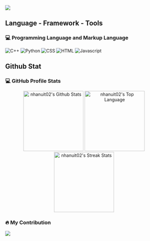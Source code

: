 
<img src="https://readme-typing-svg.herokuapp.com/?font=Segeo-UI&size=35&center=true&vCenter=true&width=500&height=70&duration=3000&lines=Chu+Thành+Nhân;belongs+to+LTCT" />



<h2>
Language - Framework - Tools
</h2>
<h3>💻 Programming Language and Markup Language</h3>
<p>
<img alt="C++" src="https://img.shields.io/badge/C%2B%2B-00599C?style=for-the-badge&logo=c%2B%2B&logoColor=white"></a>
<img alt="Python" src="https://img.shields.io/badge/Python-14354C?style=for-the-badge&logo=python&logoColor=white"></a>
<img alt="CSS" src="https://img.shields.io/badge/CSS-239120?&style=for-the-badge&logo=css3&logoColor=white"></a>
<img alt="HTML" src="https://img.shields.io/badge/HTML5-E34F26?style=for-the-badge&logo=html5&logoColor=white"></a>
<img alt="Javascript" src="https://img.shields.io/badge/JavaScript-323330?style=for-the-badge&logo=javascript&logoColor=F7DF1E"></a>
</p>



<h2>
Github Stat
</h2>

<h3>💻 GitHub Profile Stats</h3>
<p align="center">
    <img alt="nhanuit02's Github Stats" src="https://github-readme-stats.vercel.app/api?username=nhanuit02&show_icons=true&theme=nord&rank_icon=default&show=discussions_answered&line_height=24&border_radius=10&hide_border=true" height="192px"/>
    <img alt="nhanuit02's Top Language" src="https://github-readme-stats.vercel.app/api/top-langs/?username=nhanuit02&layout=compact&theme=nord&hide_border=true&border_radius=6" height="192px"/>
    <img alt="nhanuit02's Streak Stats" src="https://streak-stats.demolab.com/?user=nhanuit02&count_private=false&theme=nord&border_radius=10&hide_border=true" height="192px"/>
</p>
        
<h3>🔥 My Contribution</h3>
<img src="https://github-readme-activity-graph.vercel.app/graph?username=nhanuit02&theme=nord&radius=10&hide_border=true">

